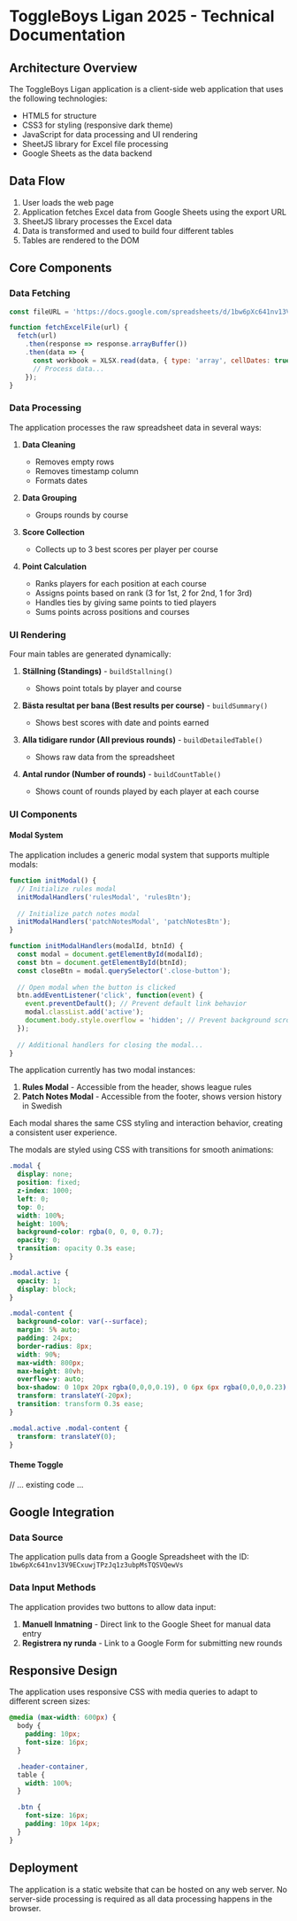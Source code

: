# ToggleBoys Ligan 2025 - Technical Documentation

## Architecture Overview

The ToggleBoys Ligan application is a client-side web application that uses the following technologies:

- HTML5 for structure
- CSS3 for styling (responsive dark theme)
- JavaScript for data processing and UI rendering
- SheetJS library for Excel file processing
- Google Sheets as the data backend

## Data Flow

1. User loads the web page
2. Application fetches Excel data from Google Sheets using the export URL
3. SheetJS library processes the Excel data
4. Data is transformed and used to build four different tables
5. Tables are rendered to the DOM

## Core Components

### Data Fetching

```javascript
const fileURL = 'https://docs.google.com/spreadsheets/d/1bw6pXc641nv13V9ECxuwjTPzJq1z3ubpMsTQSVQewVs/export';

function fetchExcelFile(url) {
  fetch(url)
    .then(response => response.arrayBuffer())
    .then(data => {
      const workbook = XLSX.read(data, { type: 'array', cellDates: true });
      // Process data...
    });
}
```

### Data Processing

The application processes the raw spreadsheet data in several ways:

1. **Data Cleaning**
   - Removes empty rows
   - Removes timestamp column
   - Formats dates

2. **Data Grouping**
   - Groups rounds by course

3. **Score Collection**
   - Collects up to 3 best scores per player per course

4. **Point Calculation**
   - Ranks players for each position at each course
   - Assigns points based on rank (3 for 1st, 2 for 2nd, 1 for 3rd)
   - Handles ties by giving same points to tied players
   - Sums points across positions and courses

### UI Rendering

Four main tables are generated dynamically:

1. **Ställning (Standings)** - `buildStallning()`
   - Shows point totals by player and course

2. **Bästa resultat per bana (Best results per course)** - `buildSummary()`
   - Shows best scores with date and points earned

3. **Alla tidigare rundor (All previous rounds)** - `buildDetailedTable()`
   - Shows raw data from the spreadsheet

4. **Antal rundor (Number of rounds)** - `buildCountTable()`
   - Shows count of rounds played by each player at each course

### UI Components

#### Modal System

The application includes a generic modal system that supports multiple modals:

```javascript
function initModal() {
  // Initialize rules modal
  initModalHandlers('rulesModal', 'rulesBtn');
  
  // Initialize patch notes modal
  initModalHandlers('patchNotesModal', 'patchNotesBtn');
}

function initModalHandlers(modalId, btnId) {
  const modal = document.getElementById(modalId);
  const btn = document.getElementById(btnId);
  const closeBtn = modal.querySelector('.close-button');
  
  // Open modal when the button is clicked
  btn.addEventListener('click', function(event) {
    event.preventDefault(); // Prevent default link behavior
    modal.classList.add('active');
    document.body.style.overflow = 'hidden'; // Prevent background scrolling
  });
  
  // Additional handlers for closing the modal...
}
```

The application currently has two modal instances:

1. **Rules Modal** - Accessible from the header, shows league rules
2. **Patch Notes Modal** - Accessible from the footer, shows version history in Swedish

Each modal shares the same CSS styling and interaction behavior, creating a consistent user experience.

The modals are styled using CSS with transitions for smooth animations:

```css
.modal {
  display: none;
  position: fixed;
  z-index: 1000;
  left: 0;
  top: 0;
  width: 100%;
  height: 100%;
  background-color: rgba(0, 0, 0, 0.7);
  opacity: 0;
  transition: opacity 0.3s ease;
}

.modal.active {
  opacity: 1;
  display: block;
}

.modal-content {
  background-color: var(--surface);
  margin: 5% auto;
  padding: 24px;
  border-radius: 8px;
  width: 90%;
  max-width: 800px;
  max-height: 80vh;
  overflow-y: auto;
  box-shadow: 0 10px 20px rgba(0,0,0,0.19), 0 6px 6px rgba(0,0,0,0.23);
  transform: translateY(-20px);
  transition: transform 0.3s ease;
}

.modal.active .modal-content {
  transform: translateY(0);
}
```

#### Theme Toggle

// ... existing code ...

## Google Integration

### Data Source

The application pulls data from a Google Spreadsheet with the ID:
`1bw6pXc641nv13V9ECxuwjTPzJq1z3ubpMsTQSVQewVs`

### Data Input Methods

The application provides two buttons to allow data input:

1. **Manuell Inmatning** - Direct link to the Google Sheet for manual data entry
2. **Registrera ny runda** - Link to a Google Form for submitting new rounds

## Responsive Design

The application uses responsive CSS with media queries to adapt to different screen sizes:

```css
@media (max-width: 600px) {
  body {
    padding: 10px;
    font-size: 16px;
  }

  .header-container,
  table {
    width: 100%;
  }

  .btn {
    font-size: 16px;
    padding: 10px 14px;
  }
}
```

## Deployment

The application is a static website that can be hosted on any web server. No server-side processing is required as all data processing happens in the browser. 